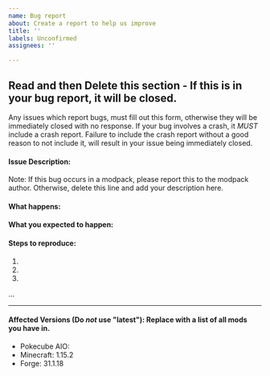 ```yaml
---
name: Bug report
about: Create a report to help us improve
title: ''
labels: Unconfirmed
assignees: ''

---
```


## Read and then Delete this section - If this is in your bug report, it will be closed.
Any issues which report bugs, must fill out this form, otherwise they will be immediately closed with no response.
If your bug involves a crash, it *MUST* include a crash report. Failure to include the crash report without a good reason to not include it, will result in your issue being immediately closed.

#### Issue Description:
Note: If this bug occurs in a modpack, please report this to the modpack author. Otherwise, delete this line and add your description here.


#### What happens:



#### What you expected to happen:



#### Steps to reproduce:

1.
2.
3.
...

____
#### Affected Versions (Do *not* use "latest"): Replace with a list of all mods you have in.

- Pokecube AIO:
- Minecraft: 1.15.2
- Forge: 31.1.18
